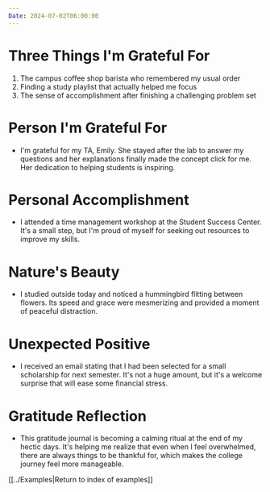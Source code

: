 ```yaml
---
Date: 2024-07-02T06:00:00
---
```


# Three Things I'm Grateful For

1. The campus coffee shop barista who remembered my usual order
2. Finding a study playlist that actually helped me focus
3. The sense of accomplishment after finishing a challenging problem set

# Person I'm Grateful For

- I'm grateful for my TA, Emily. She stayed after the lab to answer my questions and her explanations finally made the concept click for me. Her dedication to helping students is inspiring.

# Personal Accomplishment

- I attended a time management workshop at the Student Success Center. It's a small step, but I'm proud of myself for seeking out resources to improve my skills.

# Nature's Beauty

- I studied outside today and noticed a hummingbird flitting between flowers. Its speed and grace were mesmerizing and provided a moment of peaceful distraction.

# Unexpected Positive

- I received an email stating that I had been selected for a small scholarship for next semester. It's not a huge amount, but it's a welcome surprise that will ease some financial stress.

# Gratitude Reflection

- This gratitude journal is becoming a calming ritual at the end of my hectic days. It's helping me realize that even when I feel overwhelmed, there are always things to be thankful for, which makes the college journey feel more manageable.

[[../Examples|Return to index of examples]]